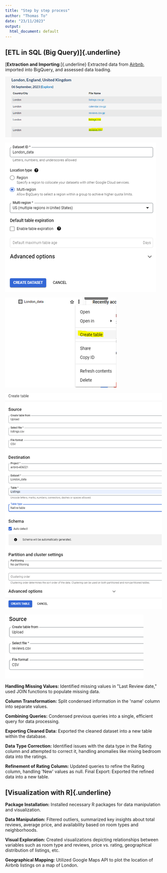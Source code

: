 ```yaml
---
title: "Step by step process"
author: "Thomas To"
date: "23/11/2023"
output:
  html_document: default
---
```


## [ETL in SQL (Big Query)]{.underline}

[**Extraction and Importing:**]{.underline} Extracted data from [Airbnb](http://insideairbnb.com/get-the-data/), imported into BigQuery, and assessed data loading.

![*Data sourced from Airbnb*](images/1.PNG)

![*Creating Data warehouse*](images/2.PNG)

![*Importing multiple tables*](images/3.PNG)

![*Configuration for data import*](images/4.PNG)

![*Import of 2nd data table*](images/5.PNG)

**Handling Missing Values:** Identified missing values in "Last Review date," used JOIN functions to populate missing data.

**Column Transformation:** Split condensed information in the 'name' column into separate values.

**Combining Queries:** Condensed previous queries into a single, efficient query for data processing.

**Exporting Cleaned Data:** Exported the cleaned dataset into a new table within the database.

**Data Type Correction:** Identified issues with the data type in the Rating column and attempted to correct it, handling anomalies like mixing bedroom data into the ratings.

**Refinement of Rating Column:** Updated queries to refine the Rating column, handling 'New' values as null. Final Export: Exported the refined data into a new table.

## [Visualization with R]{.underline}

**Package Installation:** Installed necessary R packages for data manipulation and visualization.

**Data Manipulation:** Filtered outliers, summarized key insights about total reviews, average price, and availability based on room types and neighborhoods.

**Visual Exploration:** Created visualizations depicting relationships between variables such as room type and reviews, price vs. rating, geographical distribution of listings, etc.

**Geographical Mapping:** Utilized Google Maps API to plot the location of Airbnb listings on a map of London.
